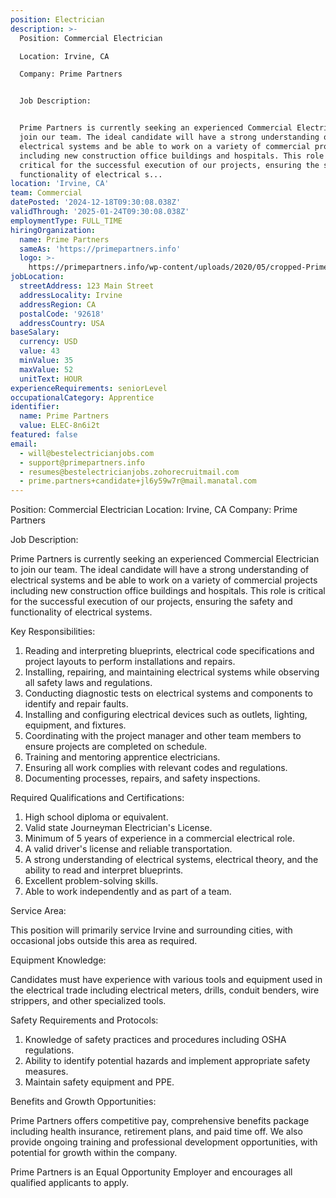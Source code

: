 ```yaml
---
position: Electrician
description: >-
  Position: Commercial Electrician

  Location: Irvine, CA

  Company: Prime Partners


  Job Description:


  Prime Partners is currently seeking an experienced Commercial Electrician to
  join our team. The ideal candidate will have a strong understanding of
  electrical systems and be able to work on a variety of commercial projects
  including new construction office buildings and hospitals. This role is
  critical for the successful execution of our projects, ensuring the safety and
  functionality of electrical s...
location: 'Irvine, CA'
team: Commercial
datePosted: '2024-12-18T09:30:08.038Z'
validThrough: '2025-01-24T09:30:08.038Z'
employmentType: FULL_TIME
hiringOrganization:
  name: Prime Partners
  sameAs: 'https://primepartners.info'
  logo: >-
    https://primepartners.info/wp-content/uploads/2020/05/cropped-Prime-Partners-Logo-NO-BG-1-1.png
jobLocation:
  streetAddress: 123 Main Street
  addressLocality: Irvine
  addressRegion: CA
  postalCode: '92618'
  addressCountry: USA
baseSalary:
  currency: USD
  value: 43
  minValue: 35
  maxValue: 52
  unitText: HOUR
experienceRequirements: seniorLevel
occupationalCategory: Apprentice
identifier:
  name: Prime Partners
  value: ELEC-8n6i2t
featured: false
email:
  - will@bestelectricianjobs.com
  - support@primepartners.info
  - resumes@bestelectricianjobs.zohorecruitmail.com
  - prime.partners+candidate+jl6y59w7r@mail.manatal.com
---
```




Position: Commercial Electrician
Location: Irvine, CA
Company: Prime Partners

Job Description:

Prime Partners is currently seeking an experienced Commercial Electrician to join our team. The ideal candidate will have a strong understanding of electrical systems and be able to work on a variety of commercial projects including new construction office buildings and hospitals. This role is critical for the successful execution of our projects, ensuring the safety and functionality of electrical systems.

Key Responsibilities:

1. Reading and interpreting blueprints, electrical code specifications and project layouts to perform installations and repairs.
2. Installing, repairing, and maintaining electrical systems while observing all safety laws and regulations.
3. Conducting diagnostic tests on electrical systems and components to identify and repair faults.
4. Installing and configuring electrical devices such as outlets, lighting, equipment, and fixtures.
5. Coordinating with the project manager and other team members to ensure projects are completed on schedule.
6. Training and mentoring apprentice electricians.
7. Ensuring all work complies with relevant codes and regulations.
8. Documenting processes, repairs, and safety inspections.

Required Qualifications and Certifications:

1. High school diploma or equivalent.
2. Valid state Journeyman Electrician's License.
3. Minimum of 5 years of experience in a commercial electrical role.
4. A valid driver's license and reliable transportation.
5. A strong understanding of electrical systems, electrical theory, and the ability to read and interpret blueprints.
6. Excellent problem-solving skills.
7. Able to work independently and as part of a team.

Service Area:

This position will primarily service Irvine and surrounding cities, with occasional jobs outside this area as required.

Equipment Knowledge:

Candidates must have experience with various tools and equipment used in the electrical trade including electrical meters, drills, conduit benders, wire strippers, and other specialized tools.

Safety Requirements and Protocols:

1. Knowledge of safety practices and procedures including OSHA regulations.
2. Ability to identify potential hazards and implement appropriate safety measures.
3. Maintain safety equipment and PPE.

Benefits and Growth Opportunities:

Prime Partners offers competitive pay, comprehensive benefits package including health insurance, retirement plans, and paid time off. We also provide ongoing training and professional development opportunities, with potential for growth within the company.

Prime Partners is an Equal Opportunity Employer and encourages all qualified applicants to apply.
